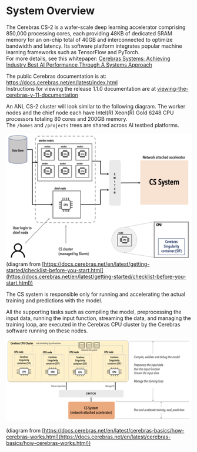 # System Overview
The Cerebras CS-2 is a wafer-scale deep learning accelerator comprising 850,000 processing cores, each providing 48KB of dedicated SRAM memory for an on-chip total of 40GB and interconnected to optimize bandwidth and latency. Its software platform integrates popular machine learning frameworks such as TensorFlow and PyTorch.<br>
For more details, see this whitepaper:
<a href="https://f.hubspotusercontent30.net/hubfs/8968533/Cerebras-CS-2-Whitepaper.pdf">Cerebras Systems: Achieving Industry Best AI Performance Through A Systems Approach</a>

The public Cerebras documentation is at:<br>
<https://docs.cerebras.net/en/latest/index.html><br>
Instructions for viewing the release 1.1.0 documentation are at [viewing-the-cerebras-v-11-documentation](Miscellaneous.md#viewing-the-cerebras-v-11-documentation)

An ANL CS-2 cluster will look similar to the following diagram. The worker nodes and the chief node each have Intel(R) Xeon(R) Gold 6248 CPU processors totaling 80 cores and 200GB memory.<br>
The `/homes` and `/projects` trees are shared across AI testbed platforms. 

![CS-2 cluster diagram](./cs-getting-started.png)
(diagram from
[https://docs.cerebras.net/en/latest/getting-started/checklist-before-you-start.html](https://docs.cerebras.net/en/latest/getting-started/checklist-before-you-start.html))



The CS system is responsible only for running and accelerating the actual training and predictions with the model.

All the supporting tasks such as compiling the model, preprocessing the input data, running the input function, streaming the data, and managing the training loop, are executed in the Cerebras CPU cluster by the Cerebras software running on these nodes.

![Programming model](./compile-vs-run.png)
<!---https://docs.cerebras.net/en/latest/_images/compile-vs-run.png-->
(diagram from [https://docs.cerebras.net/en/latest/cerebras-basics/how-cerebras-works.html](https://docs.cerebras.net/en/latest/cerebras-basics/how-cerebras-works.html))
